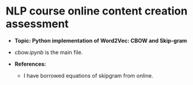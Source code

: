 # NLP course online content creation assessment 
* **Topic: Python implementation of Word2Vec: CBOW and Skip-gram** <br/>
* *cbow.ipynb* is the main file. <br/>

* **References:** <br/>
  * I have borrowed equations of skipgram from online.

